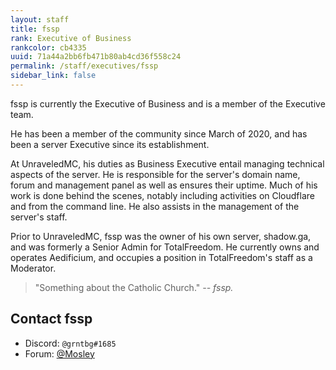 ```yaml
---
layout: staff
title: fssp
rank: Executive of Business
rankcolor: cb4335
uuid: 71a44a2bb6fb471b80ab4cd36f558c24
permalink: /staff/executives/fssp
sidebar_link: false
---
```


fssp is currently the Executive of Business and is a member of the Executive team. 

He has been a member of the community since March of 2020, and has been a server Executive since its establishment. 

At UnraveledMC, his duties as Business Executive entail managing technical aspects of the server. He is responsible for the server's domain name, forum and management panel as well as ensures their uptime. Much of his work is done behind the scenes, notably including activities on Cloudflare and from the command line. He also assists in the management of the server's staff. 

Prior to UnraveledMC, fssp was the owner of his own server, shadow.ga, and was formerly a Senior Admin for TotalFreedom. He currently owns and operates Aedificium, and occupies a position in TotalFreedom's staff as a Moderator. 

> "Something about the Catholic Church." *-- fssp.*

## Contact fssp
* Discord: `@grntbg#1685`
* Forum: <a href="https://forum.unraveledmc.com/u/mosley" target="_blank">@Mosley</a>
